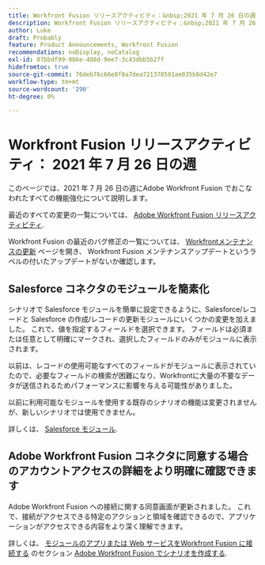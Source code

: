 ```yaml
---
title: Workfront Fusion リリースアクティビティ：&nbsp;2021 年 7 月 26 日の週
description: Workfront Fusion リリースアクティビティ：&nbsp;2021 年 7 月 26 日の週
author: Luke
draft: Probably
feature: Product Announcements, Workfront Fusion
recommendations: noDisplay, noCatalog
exl-id: 07bbdf99-986e-408d-9ee7-3c43dbb5b2ff
hidefromtoc: true
source-git-commit: 76deb76c66e8f8a7dea721378591ae035b8d42e7
workflow-type: tm+mt
source-wordcount: '290'
ht-degree: 0%

---
```


# Workfront Fusion リリースアクティビティ： 2021 年 7 月 26 日の週

このページでは、2021 年 7 月 26 日の週にAdobe Workfront Fusion でおこなわれたすべての機能強化について説明します。

最近のすべての変更の一覧については、 [Adobe Workfront Fusion リリースアクティビティ](../../../product-announcements/product-releases/fusion-release-activity/fusion-release-activity.md).

Workfront Fusion の最近のバグ修正の一覧については、 [Workfrontメンテナンスの更新](https://experienceleague.adobe.com/docs/workfront-known-issues/releases/current-updates.html) ページを開き、 Workfront Fusion メンテナンスアップデートというラベルの付いたアップデートがないか確認します。

## Salesforce コネクタのモジュールを簡素化

シナリオで Salesforce モジュールを簡単に設定できるように、Salesforce/レコードと Salesforce の作成/レコードの更新モジュールにいくつかの変更を加えました。 これで、値を指定するフィールドを選択できます。 フィールドは必須または任意として明確にマークされ、選択したフィールドのみがモジュールに表示されます。

以前は、レコードの使用可能なすべてのフィールドがモジュールに表示されていたので、必要なフィールドの検索が困難になり、Workfrontに大量の不要なデータが送信されるためパフォーマンスに影響を与える可能性がありました。

以前に利用可能なモジュールを使用する既存のシナリオの機能は変更されませんが、新しいシナリオでは使用できません。

詳しくは、 [Salesforce モジュール](../../../workfront-fusion/apps-and-their-modules/salesforce-modules.md).

## Adobe Workfront Fusion コネクタに同意する場合のアカウントアクセスの詳細をより明確に確認できます

Adobe Workfront Fusion への接続に関する同意画面が更新されました。 これで、接続がアクセスできる特定のアクションと領域を確認できるので、アプリケーションがアクセスできる内容をより深く理解できます。

詳しくは、 [モジュールのアプリまたは Web サービスをWorkfront Fusion に接続する](../../../workfront-fusion/scenarios/create-a-scenario.md#connect) のセクション [Adobe Workfront Fusion でシナリオを作成する](../../../workfront-fusion/scenarios/create-a-scenario.md).

